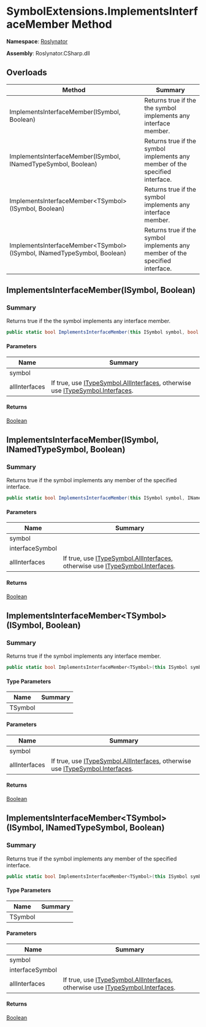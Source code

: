 # SymbolExtensions\.ImplementsInterfaceMember Method

**Namespace**: [Roslynator](../../README.md)

**Assembly**: Roslynator\.CSharp\.dll

## Overloads

| Method | Summary |
| ------ | ------- |
| ImplementsInterfaceMember\(ISymbol, Boolean\) | Returns true if the the symbol implements any interface member\. |
| ImplementsInterfaceMember\(ISymbol, INamedTypeSymbol, Boolean\) | Returns true if the symbol implements any member of the specified interface\. |
| ImplementsInterfaceMember\<TSymbol>\(ISymbol, Boolean\) | Returns true if the symbol implements any interface member\. |
| ImplementsInterfaceMember\<TSymbol>\(ISymbol, INamedTypeSymbol, Boolean\) | Returns true if the symbol implements any member of the specified interface\. |

## ImplementsInterfaceMember\(ISymbol, Boolean\)<a name="Roslynator_SymbolExtensions_ImplementsInterfaceMember_Microsoft_CodeAnalysis_ISymbol_System_Boolean_"></a>

### Summary

Returns true if the the symbol implements any interface member\.

```csharp
public static bool ImplementsInterfaceMember(this ISymbol symbol, bool allInterfaces = false)
```

#### Parameters

| Name | Summary |
| ---- | ------- |
| symbol | |
| allInterfaces | If true, use [ITypeSymbol.AllInterfaces](https://docs.microsoft.com/en-us/dotnet/api/microsoft.codeanalysis.itypesymbol.allinterfaces), otherwise use [ITypeSymbol.Interfaces](https://docs.microsoft.com/en-us/dotnet/api/microsoft.codeanalysis.itypesymbol.interfaces)\. |

#### Returns

[Boolean](https://docs.microsoft.com/en-us/dotnet/api/system.boolean)

## ImplementsInterfaceMember\(ISymbol, INamedTypeSymbol, Boolean\)<a name="Roslynator_SymbolExtensions_ImplementsInterfaceMember_Microsoft_CodeAnalysis_ISymbol_System_Boolean_"></a>

### Summary

Returns true if the symbol implements any member of the specified interface\.

```csharp
public static bool ImplementsInterfaceMember(this ISymbol symbol, INamedTypeSymbol interfaceSymbol, bool allInterfaces = false)
```

#### Parameters

| Name | Summary |
| ---- | ------- |
| symbol | |
| interfaceSymbol | |
| allInterfaces | If true, use [ITypeSymbol.AllInterfaces](https://docs.microsoft.com/en-us/dotnet/api/microsoft.codeanalysis.itypesymbol.allinterfaces), otherwise use [ITypeSymbol.Interfaces](https://docs.microsoft.com/en-us/dotnet/api/microsoft.codeanalysis.itypesymbol.interfaces)\. |

#### Returns

[Boolean](https://docs.microsoft.com/en-us/dotnet/api/system.boolean)

## ImplementsInterfaceMember\<TSymbol>\(ISymbol, Boolean\)<a name="Roslynator_SymbolExtensions_ImplementsInterfaceMember_Microsoft_CodeAnalysis_ISymbol_System_Boolean_"></a>

### Summary

Returns true if the symbol implements any interface member\.

```csharp
public static bool ImplementsInterfaceMember<TSymbol>(this ISymbol symbol, bool allInterfaces = false) where TSymbol : Microsoft.CodeAnalysis.ISymbol
```

#### Type Parameters

| Name | Summary |
| ---- | ------- |
| TSymbol | |

#### Parameters

| Name | Summary |
| ---- | ------- |
| symbol | |
| allInterfaces | If true, use [ITypeSymbol.AllInterfaces](https://docs.microsoft.com/en-us/dotnet/api/microsoft.codeanalysis.itypesymbol.allinterfaces), otherwise use [ITypeSymbol.Interfaces](https://docs.microsoft.com/en-us/dotnet/api/microsoft.codeanalysis.itypesymbol.interfaces)\. |

#### Returns

[Boolean](https://docs.microsoft.com/en-us/dotnet/api/system.boolean)

## ImplementsInterfaceMember\<TSymbol>\(ISymbol, INamedTypeSymbol, Boolean\)<a name="Roslynator_SymbolExtensions_ImplementsInterfaceMember_Microsoft_CodeAnalysis_ISymbol_System_Boolean_"></a>

### Summary

Returns true if the symbol implements any member of the specified interface\.

```csharp
public static bool ImplementsInterfaceMember<TSymbol>(this ISymbol symbol, INamedTypeSymbol interfaceSymbol, bool allInterfaces = false) where TSymbol : Microsoft.CodeAnalysis.ISymbol
```

#### Type Parameters

| Name | Summary |
| ---- | ------- |
| TSymbol | |

#### Parameters

| Name | Summary |
| ---- | ------- |
| symbol | |
| interfaceSymbol | |
| allInterfaces | If true, use [ITypeSymbol.AllInterfaces](https://docs.microsoft.com/en-us/dotnet/api/microsoft.codeanalysis.itypesymbol.allinterfaces), otherwise use [ITypeSymbol.Interfaces](https://docs.microsoft.com/en-us/dotnet/api/microsoft.codeanalysis.itypesymbol.interfaces)\. |

#### Returns

[Boolean](https://docs.microsoft.com/en-us/dotnet/api/system.boolean)


